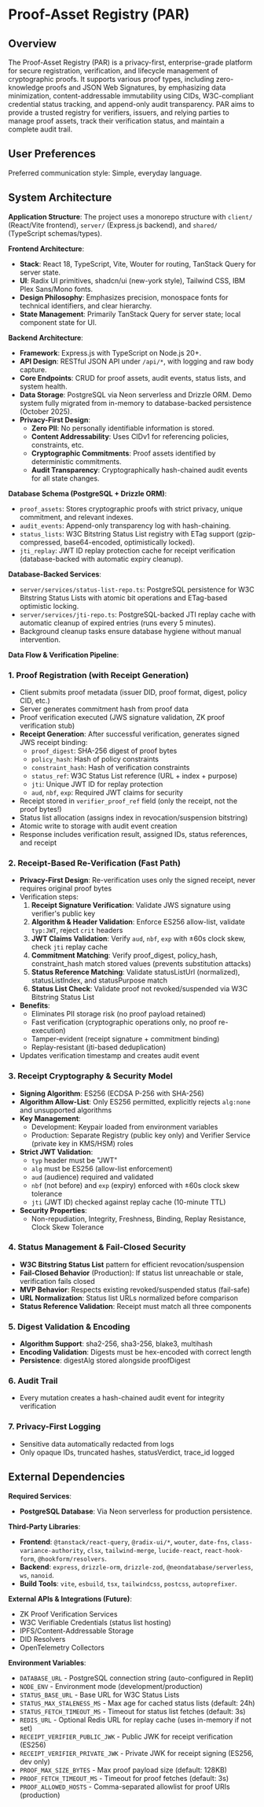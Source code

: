 # Proof-Asset Registry (PAR)

## Overview

The Proof-Asset Registry (PAR) is a privacy-first, enterprise-grade platform for secure registration, verification, and lifecycle management of cryptographic proofs. It supports various proof types, including zero-knowledge proofs and JSON Web Signatures, by emphasizing data minimization, content-addressable immutability using CIDs, W3C-compliant credential status tracking, and append-only audit transparency. PAR aims to provide a trusted registry for verifiers, issuers, and relying parties to manage proof assets, track their verification status, and maintain a complete audit trail.

## User Preferences

Preferred communication style: Simple, everyday language.

## System Architecture

**Application Structure**: The project uses a monorepo structure with `client/` (React/Vite frontend), `server/` (Express.js backend), and `shared/` (TypeScript schemas/types).

**Frontend Architecture**:
- **Stack**: React 18, TypeScript, Vite, Wouter for routing, TanStack Query for server state.
- **UI**: Radix UI primitives, shadcn/ui (new-york style), Tailwind CSS, IBM Plex Sans/Mono fonts.
- **Design Philosophy**: Emphasizes precision, monospace fonts for technical identifiers, and clear hierarchy.
- **State Management**: Primarily TanStack Query for server state; local component state for UI.

**Backend Architecture**:
- **Framework**: Express.js with TypeScript on Node.js 20+.
- **API Design**: RESTful JSON API under `/api/*`, with logging and raw body capture.
- **Core Endpoints**: CRUD for proof assets, audit events, status lists, and system health.
- **Data Storage**: PostgreSQL via Neon serverless and Drizzle ORM. Demo system fully migrated from in-memory to database-backed persistence (October 2025).
- **Privacy-First Design**:
    - **Zero PII**: No personally identifiable information is stored.
    - **Content Addressability**: Uses CIDv1 for referencing policies, constraints, etc.
    - **Cryptographic Commitments**: Proof assets identified by deterministic commitments.
    - **Audit Transparency**: Cryptographically hash-chained audit events for all state changes.

**Database Schema (PostgreSQL + Drizzle ORM)**:
- `proof_assets`: Stores cryptographic proofs with strict privacy, unique commitment, and relevant indexes.
- `audit_events`: Append-only transparency log with hash-chaining.
- `status_lists`: W3C Bitstring Status List registry with ETag support (gzip-compressed, base64-encoded, optimistically locked).
- `jti_replay`: JWT ID replay protection cache for receipt verification (database-backed with automatic expiry cleanup).

**Database-Backed Services**:
- `server/services/status-list-repo.ts`: PostgreSQL persistence for W3C Bitstring Status Lists with atomic bit operations and ETag-based optimistic locking.
- `server/services/jti-repo.ts`: PostgreSQL-backed JTI replay cache with automatic cleanup of expired entries (runs every 5 minutes).
- Background cleanup tasks ensure database hygiene without manual intervention.

**Data Flow & Verification Pipeline**:

### 1. Proof Registration (with Receipt Generation)
- Client submits proof metadata (issuer DID, proof format, digest, policy CID, etc.)
- Server generates commitment hash from proof data
- Proof verification executed (JWS signature validation, ZK proof verification stub)
- **Receipt Generation**: After successful verification, generates signed JWS receipt binding:
  - `proof_digest`: SHA-256 digest of proof bytes
  - `policy_hash`: Hash of policy constraints
  - `constraint_hash`: Hash of verification constraints
  - `status_ref`: W3C Status List reference (URL + index + purpose)
  - `jti`: Unique JWT ID for replay protection
  - `aud`, `nbf`, `exp`: Required JWT claims for security
- Receipt stored in `verifier_proof_ref` field (only the receipt, not the proof bytes!)
- Status list allocation (assigns index in revocation/suspension bitstring)
- Atomic write to storage with audit event creation
- Response includes verification result, assigned IDs, status references, and receipt

### 2. Receipt-Based Re-Verification (Fast Path)
- **Privacy-First Design**: Re-verification uses only the signed receipt, never requires original proof bytes
- Verification steps:
  1. **Receipt Signature Verification**: Validate JWS signature using verifier's public key
  2. **Algorithm & Header Validation**: Enforce ES256 allow-list, validate `typ:JWT`, reject `crit` headers
  3. **JWT Claims Validation**: Verify `aud`, `nbf`, `exp` with ±60s clock skew, check `jti` replay cache
  4. **Commitment Matching**: Verify proof_digest, policy_hash, constraint_hash match stored values (prevents substitution attacks)
  5. **Status Reference Matching**: Validate statusListUrl (normalized), statusListIndex, and statusPurpose match
  6. **Status List Check**: Validate proof not revoked/suspended via W3C Bitstring Status List
- **Benefits**:
  - Eliminates PII storage risk (no proof payload retained)
  - Fast verification (cryptographic operations only, no proof re-execution)
  - Tamper-evident (receipt signature + commitment binding)
  - Replay-resistant (jti-based deduplication)
- Updates verification timestamp and creates audit event

### 3. Receipt Cryptography & Security Model
- **Signing Algorithm**: ES256 (ECDSA P-256 with SHA-256)
- **Algorithm Allow-List**: Only ES256 permitted, explicitly rejects `alg:none` and unsupported algorithms
- **Key Management**:
  - Development: Keypair loaded from environment variables
  - Production: Separate Registry (public key only) and Verifier Service (private key in KMS/HSM) roles
- **Strict JWT Validation**:
  - `typ` header must be "JWT"
  - `alg` must be ES256 (allow-list enforcement)
  - `aud` (audience) required and validated
  - `nbf` (not before) and `exp` (expiry) enforced with ±60s clock skew tolerance
  - `jti` (JWT ID) checked against replay cache (10-minute TTL)
- **Security Properties**:
  - Non-repudiation, Integrity, Freshness, Binding, Replay Resistance, Clock Skew Tolerance

### 4. Status Management & Fail-Closed Security
- **W3C Bitstring Status List** pattern for efficient revocation/suspension
- **Fail-Closed Behavior** (Production): If status list unreachable or stale, verification fails closed
- **MVP Behavior**: Respects existing revoked/suspended status (fail-safe)
- **URL Normalization**: Status list URLs normalized before comparison
- **Status Reference Validation**: Receipt must match all three components

### 5. Digest Validation & Encoding
- **Algorithm Support**: sha2-256, sha3-256, blake3, multihash
- **Encoding Validation**: Digests must be hex-encoded with correct length
- **Persistence**: digestAlg stored alongside proofDigest

### 6. Audit Trail
- Every mutation creates a hash-chained audit event for integrity verification

### 7. Privacy-First Logging
- Sensitive data automatically redacted from logs
- Only opaque IDs, truncated hashes, statusVerdict, trace_id logged

## External Dependencies

**Required Services**:
- **PostgreSQL Database**: Via Neon serverless for production persistence.

**Third-Party Libraries**:
- **Frontend**: `@tanstack/react-query`, `@radix-ui/*`, `wouter`, `date-fns`, `class-variance-authority`, `clsx`, `tailwind-merge`, `lucide-react`, `react-hook-form`, `@hookform/resolvers`.
- **Backend**: `express`, `drizzle-orm`, `drizzle-zod`, `@neondatabase/serverless`, `ws`, `nanoid`.
- **Build Tools**: `vite`, `esbuild`, `tsx`, `tailwindcss`, `postcss`, `autoprefixer`.

**External APIs & Integrations (Future)**:
- ZK Proof Verification Services
- W3C Verifiable Credentials (status list hosting)
- IPFS/Content-Addressable Storage
- DID Resolvers
- OpenTelemetry Collectors

**Environment Variables**:
- `DATABASE_URL` - PostgreSQL connection string (auto-configured in Replit)
- `NODE_ENV` - Environment mode (development/production)
- `STATUS_BASE_URL` - Base URL for W3C Status Lists
- `STATUS_MAX_STALENESS_MS` - Max age for cached status lists (default: 24h)
- `STATUS_FETCH_TIMEOUT_MS` - Timeout for status list fetches (default: 3s)
- `REDIS_URL` - Optional Redis URL for replay cache (uses in-memory if not set)
- `RECEIPT_VERIFIER_PUBLIC_JWK` - Public JWK for receipt verification (ES256)
- `RECEIPT_VERIFIER_PRIVATE_JWK` - Private JWK for receipt signing (ES256, dev only)
- `PROOF_MAX_SIZE_BYTES` - Max proof payload size (default: 128KB)
- `PROOF_FETCH_TIMEOUT_MS` - Timeout for proof fetches (default: 3s)
- `PROOF_ALLOWED_HOSTS` - Comma-separated allowlist for proof URIs (production)